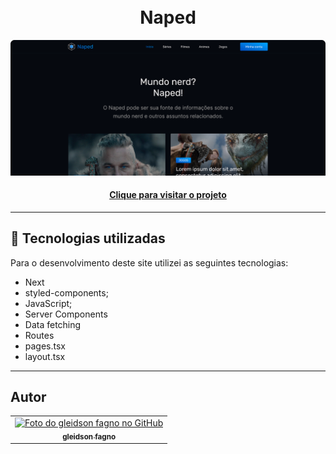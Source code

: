 <!-- # Naped

[Naped](https://naped-red.vercel.app/)

- [Busca e armazenamento em cache de dados](https://nextjs.org/docs/app/building-your-application/data-fetching/fetching)

- [generateStaticParams](https://nextjs.org/docs/app/api-reference/functions/generate-static-params) -->


<h1 align="center">
  <br>Naped
</h1>

![Resultado final do projeto](./public/baner.png)

<h4 align="center"><a href="https://naped-red.vercel.app/">Clique para visitar o projeto</a></h4>

---

## 💼 Tecnologias utilizadas

Para o desenvolvimento deste site utilizei as seguintes tecnologias:

- Next
- styled-components;
- JavaScript;
- Server Components
- Data fetching
- Routes
- pages.tsx
- layout.tsx

---

<h2> Autor</h2>

<table>
  <tr>
    <td align="center">
      <a href="https://www.gleidsonfagno.com.br/">
        <img src="https://github.com/gleidsonfagno.png" width="100px;" alt="Foto do gleidson fagno no GitHub"/><br>
        <sub>
          <b>gleidson fagno</b>
        </sub>
      </a>
    </td>
  </tr>
</table>